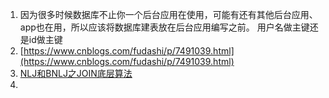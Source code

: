 1. 因为很多时候数据库不止你一个后台应用在使用，可能有还有其他后台应用、app也在用，所以应该将数据库建表放在后台应用编写之前。
用户名做主键还是id做主键
2. [https://www.cnblogs.com/fudashi/p/7491039.html](https://www.cnblogs.com/fudashi/p/7491039.html)
3. [NLJ和BNLJ之JOIN底层算法](https://blog.csdn.net/qq_40795214/article/details/81838995)
4. 
<!--stackedit_data:
eyJoaXN0b3J5IjpbLTEyNzMyNTYyNjEsMjQxNDg4NDIxLC0xNz
A4MzA0OTgyXX0=
-->